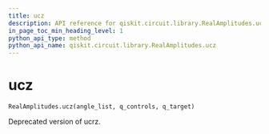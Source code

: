 ```yaml
---
title: ucz
description: API reference for qiskit.circuit.library.RealAmplitudes.ucz
in_page_toc_min_heading_level: 1
python_api_type: method
python_api_name: qiskit.circuit.library.RealAmplitudes.ucz
---
```


# ucz

<span id="qiskit.circuit.library.RealAmplitudes.ucz" />

`RealAmplitudes.ucz(angle_list, q_controls, q_target)`

Deprecated version of ucrz.


